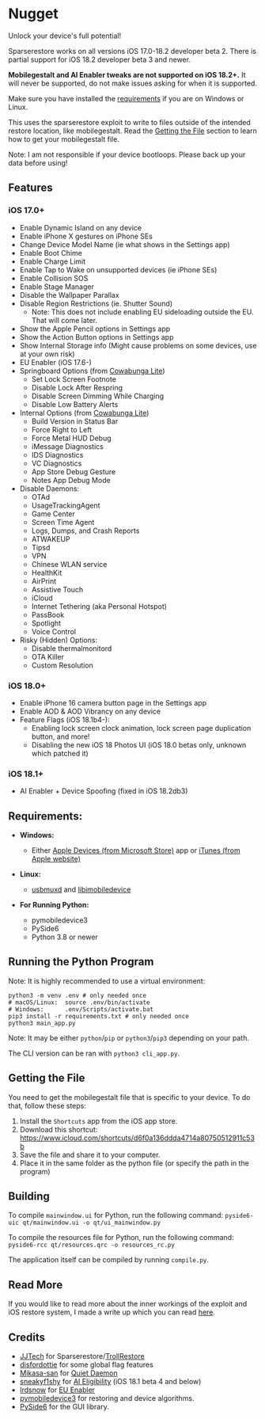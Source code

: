 # Nugget
Unlock your device's full potential!

Sparserestore works on all versions iOS 17.0-18.2 developer beta 2. There is partial support for iOS 18.2 developer beta 3 and newer.

**Mobilegestalt and AI Enabler tweaks are not supported on iOS 18.2+.** It will never be supported, do not make issues asking for when it is supported.

Make sure you have installed the [requirements](#requirements) if you are on Windows or Linux.

This uses the sparserestore exploit to write to files outside of the intended restore location, like mobilegestalt. Read the [Getting the File](#getting-the-file) section to learn how to get your mobilegestalt file.

Note: I am not responsible if your device bootloops. Please back up your data before using!

## Features
### iOS 17.0+
- Enable Dynamic Island on any device
- Enable iPhone X gestures on iPhone SEs
- Change Device Model Name (ie what shows in the Settings app)
- Enable Boot Chime
- Enable Charge Limit
- Enable Tap to Wake on unsupported devices (ie iPhone SEs)
- Enable Collision SOS
- Enable Stage Manager
- Disable the Wallpaper Parallax
- Disable Region Restrictions (ie. Shutter Sound)
  - Note: This does not include enabling EU sideloading outside the EU. That will come later.
- Show the Apple Pencil options in Settings app
- Show the Action Button options in Settings app
- Show Internal Storage info (Might cause problems on some devices, use at your own risk)
- EU Enabler (iOS 17.6-)
- Springboard Options (from [Cowabunga Lite](https://github.com/leminlimez/CowabungaLite))
  - Set Lock Screen Footnote
  - Disable Lock After Respring
  - Disable Screen Dimming While Charging
  - Disable Low Battery Alerts
- Internal Options (from [Cowabunga Lite](https://github.com/leminlimez/CowabungaLite))
  - Build Version in Status Bar
  - Force Right to Left
  - Force Metal HUD Debug
  - iMessage Diagnostics
  - IDS Diagnostics
  - VC Diagnostics
  - App Store Debug Gesture
  - Notes App Debug Mode
- Disable Daemons:
  - OTAd
  - UsageTrackingAgent
  - Game Center
  - Screen Time Agent
  - Logs, Dumps, and Crash Reports
  - ATWAKEUP
  - Tipsd
  - VPN
  - Chinese WLAN service
  - HealthKit
  - AirPrint
  - Assistive Touch
  - iCloud
  - Internet Tethering (aka Personal Hotspot)
  - PassBook
  - Spotlight
  - Voice Control
- Risky (Hidden) Options:
  - Disable thermalmonitord
  - OTA Killer
  - Custom Resolution
### iOS 18.0+
- Enable iPhone 16 camera button page in the Settings app
- Enable AOD & AOD Vibrancy on any device
- Feature Flags (iOS 18.1b4-):
  - Enabling lock screen clock animation, lock screen page duplication button, and more!
  - Disabling the new iOS 18 Photos UI (iOS 18.0 betas only, unknown which patched it)
### iOS 18.1+
- AI Enabler + Device Spoofing (fixed in iOS 18.2db3)

## Requirements:
- **Windows:**
  - Either [Apple Devices (from Microsoft Store)](https://apps.microsoft.com/detail/9np83lwlpz9k%3Fhl%3Den-US%26gl%3DUS&ved=2ahUKEwjE-svo7qyJAxWTlYkEHQpbH3oQFnoECBoQAQ&usg=AOvVaw0rZTXCFmRaHAifkEEu9tMI) app or [iTunes (from Apple website)](https://support.apple.com/en-us/106372)
- **Linux:**
  - [usbmuxd](https://github.com/libimobiledevice/usbmuxd) and [libimobiledevice](https://github.com/libimobiledevice/libimobiledevice)

- **For Running Python:**
  - pymobiledevice3
  - PySide6
  - Python 3.8 or newer

## Running the Python Program
Note: It is highly recommended to use a virtual environment:
```
python3 -m venv .env # only needed once
# macOS/Linux:  source .env/bin/activate
# Windows:      .env/Scripts/activate.bat
pip3 install -r requirements.txt # only needed once
python3 main_app.py
```
Note: It may be either `python`/`pip` or `python3`/`pip3` depending on your path.

The CLI version can be ran with `python3 cli_app.py`.

## Getting the File
You need to get the mobilegestalt file that is specific to your device. To do that, follow these steps:
1. Install the `Shortcuts` app from the iOS app store.
2. Download this shortcut: https://www.icloud.com/shortcuts/d6f0a136ddda4714a80750512911c53b
3. Save the file and share it to your computer.
4. Place it in the same folder as the python file (or specify the path in the program)

## Building
To compile `mainwindow.ui` for Python, run the following command:
`pyside6-uic qt/mainwindow.ui -o qt/ui_mainwindow.py`

To compile the resources file for Python, run the following command:
`pyside6-rcc qt/resources.qrc -o resources_rc.py`

The application itself can be compiled by running `compile.py`.

## Read More
If you would like to read more about the inner workings of the exploit and iOS restore system, I made a write up which you can read [here](https://gist.github.com/leminlimez/c602c067349140fe979410ef69d39c28).

## Credits
- [JJTech](https://github.com/JJTech0130) for Sparserestore/[TrollRestore](https://github.com/JJTech0130/TrollRestore)
- [disfordottie](https://x.com/disfordottie) for some global flag features
- [Mikasa-san](https://github.com/Mikasa-san) for [Quiet Daemon](https://github.com/Mikasa-san/QuietDaemon)
- [sneakyf1shy](https://github.com/f1shy-dev) for [AI Eligibility](https://gist.github.com/f1shy-dev/23b4a78dc283edd30ae2b2e6429129b5) (iOS 18.1 beta 4 and below)
- [lrdsnow](https://github.com/Lrdsnow) for [EU Enabler](https://github.com/Lrdsnow/EUEnabler)
- [pymobiledevice3](https://github.com/doronz88/pymobiledevice3) for restoring and device algorithms.
- [PySide6](https://doc.qt.io/qtforpython-6/) for the GUI library.
